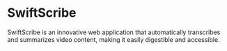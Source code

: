 # SwiftScribe
SwiftScribe is an innovative web application that automatically transcribes and summarizes video content, making it easily digestible and accessible. 
